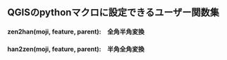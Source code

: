 ## QGISのpythonマクロに設定できるユーザー関数集
#### zen2han(moji, feature, parent):　全角半角変換
#### han2zen(moji, feature, parent):　半角全角変換
